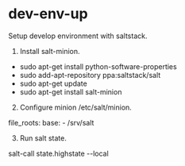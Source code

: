 dev-env-up
==========

Setup develop environment with saltstack.

1. Install salt-minion.

  - sudo apt-get install python-software-properties
  - sudo add-apt-repository ppa:saltstack/salt
  - sudo apt-get update
  - sudo apt-get install salt-minion

2. Configure minion /etc/salt/minion.

file_roots:
  base:
    - /srv/salt
  
3. Run salt state.

salt-call state.highstate --local